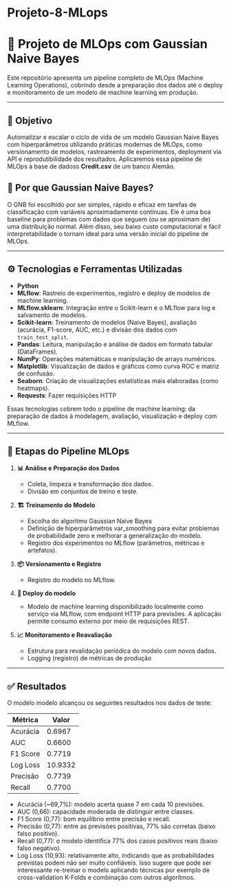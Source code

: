# Projeto-8-MLops

# 🚀 Projeto de MLOps com Gaussian Naive Bayes

Este repositório apresenta um pipeline completo de MLOps (Machine Learning Operations), cobrindo desde a preparação dos dados até o deploy e monitoramento de um modelo de machine learning em produção.

---

## 📌 Objetivo

Automatizar e escalar o ciclo de vida de um modelo Gaussian Naive Bayes com hiperparâmetros utilizando práticas modernas de MLOps, como versionamento de modelos, rastreamento de experimentos, deployment via API e reprodutibilidade dos resultados. Aplicaremos essa pipeline de MLOps à base de dadoss **Credit.csv** de um banco Alemão.

## 🤔 Por que Gaussian Naive Bayes?

O GNB foi escolhido por ser simples, rápido e eficaz em tarefas de classificação com variáveis aproximadamente contínuas. Ele é uma boa baseline para problemas com dados que seguem (ou se aproximam de) uma distribuição normal. Além disso, seu baixo custo computacional e fácil interpretabilidade o tornam ideal para uma versão inicial do pipeline de MLOps.

---

## ⚙️ Tecnologias e Ferramentas Utilizadas

- **Python**  
- **MLflow**: Rastreio de experimentos, registro e deploy de modelos de machine learning.
- **MLflow.sklearn**: Integração entre o Scikit-learn e o MLflow para log e salvamento de modelos.
- **Scikit-learn**: Treinamento de modelos (Naive Bayes), avaliação (acurácia, F1-score, AUC, etc.) e divisão dos dados com `train_test_split`.
- **Pandas**: Leitura, manipulação e análise de dados em formato tabular (DataFrames).
- **NumPy**: Operações matemáticas e manipulação de arrays numéricos.
- **Matplotlib**: Visualização de dados e gráficos como curva ROC e matriz de confusão.
- **Seaborn**: Criação de visualizações estatísticas mais elaboradas (como heatmaps).
- **Requests**: Fazer requisições HTTP

Essas tecnologias cobrem todo o pipeline de machine learning: da preparação de dados à modelagem, avaliação, visualização e deploy com MLflow.

---

## 🧠 Etapas do Pipeline MLOps

1. **📊 Análise e Preparação dos Dados**
   - Coleta, limpeza e transformação dos dados.
   - Divisão em conjuntos de treino e teste.

2. **🏗️ Treinamento do Modelo**
   - Escolha do algoritmo Gaussian Naive Bayes
   - Definição de hiperparâmetros var_smoothing para evitar problemas de probabilidade zero e melhorar a generalização do modelo.
   - Registro dos experimentos no MLflow (parâmetros, métricas e artefatos).

3. **📦 Versionamento e Registro**
   - Registro do modelo no MLflow.

4. **🚀 Deploy do modelo**
   - Modelo de machine learning disponibilizado localmente como serviço via MLflow, com endpoint HTTP para previsões. A aplicação permite consumo externo por meio de requisições REST.

5. **📈 Monitoramento e Reavaliação**
   - Estrutura para revalidação periódica do modelo com novos dados.
   - Logging (registro) de métricas de produção

---

## ✅ Resultados

O modelo modelo alcançou os seguintes resultados nos dados de teste:

| Métrica    | Valor                |
|------------|----------------------|
| Acurácia   | 0.6967               |
| AUC        | 0.6600               |
| F1 Score   | 0.7719               |
| Log Loss   | 10.9332              |
| Precisão   | 0.7739               |
| Recall     | 0.7700               |

 - Acurácia (~69,7%): modelo acerta quase 7 em cada 10 previsões.
 - AUC (0,66): capacidade moderada de distinguir entre classes.
 - F1 Score (0,77): bom equilíbrio entre precisão e recall.
 - Precisão (0,77): entre as previsões positivas, 77% são corretas (baixo falso positivo).
 - Recall (0,77): o modelo identifica 77% dos casos positivos reais (baixo falso negativo).
 - Log Loss (10,93): relativamente alto, indicando que as probabilidades previstas podem não ser muito confiáveis. Isso sugere que pode ser interessante re-treinar o modelo aplicando técnicas por exemplo de cross-validation K-Folds e combinação com outros algorítmos.

